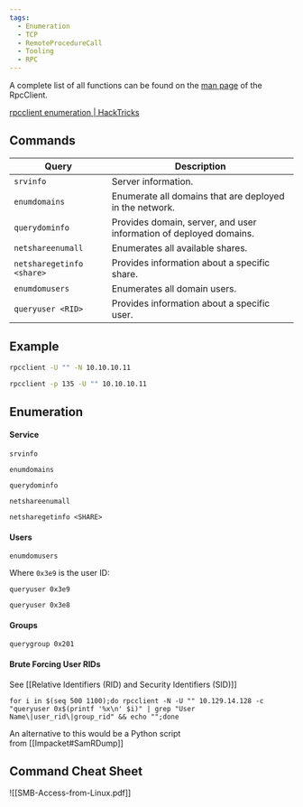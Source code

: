 ```yaml
---
tags:
  - Enumeration
  - TCP
  - RemoteProcedureCall
  - Tooling
  - RPC
---
```

A complete list of all functions can be found on the [man page](https://www.samba.org/samba/docs/current/man-html/rpcclient.1.html) of the RpcClient.

[rpcclient enumeration | HackTricks](https://book.hacktricks.xyz/network-services-pentesting/pentesting-smb/rpcclient-enumeration)
## Commands 

|**Query**|**Description**|
|---|---|
|`srvinfo`|Server information.|
|`enumdomains`|Enumerate all domains that are deployed in the network.|
|`querydominfo`|Provides domain, server, and user information of deployed domains.|
|`netshareenumall`|Enumerates all available shares.|
|`netsharegetinfo <share>`|Provides information about a specific share.|
|`enumdomusers`|Enumerates all domain users.|
|`queryuser <RID>`|Provides information about a specific user.|
## Example

```bash
rpcclient -U "" -N 10.10.10.11
```

```bash
rpcclient -p 135 -U "" 10.10.10.11
```


## Enumeration

#### Service 

```shell-session
srvinfo
```

```shell-session
enumdomains
```

```shell-session
querydominfo
```

```shell-session
netshareenumall
```

```shell-session
netsharegetinfo <SHARE>
```

#### Users

```shell-session
enumdomusers
```

Where `0x3e9` is the user ID:

```shell-session
queryuser 0x3e9
```

```shell-session
queryuser 0x3e8
```

#### Groups 

```shell-session
querygroup 0x201
```

#### Brute Forcing User RIDs

See [[Relative Identifiers (RID) and Security Identifiers (SID)]]

```shell-session
for i in $(seq 500 1100);do rpcclient -N -U "" 10.129.14.128 -c "queryuser 0x$(printf '%x\n' $i)" | grep "User Name\|user_rid\|group_rid" && echo "";done
```

An alternative to this would be a Python script from [[Impacket#SamRDump]]


## Command Cheat Sheet

![[SMB-Access-from-Linux.pdf]]